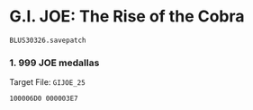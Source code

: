 #  G.I. JOE: The Rise of the Cobra 

`BLUS30326.savepatch`

### 1. 999 JOE medallas

Target File: `GIJOE_25`

```
100006D0 000003E7
```

